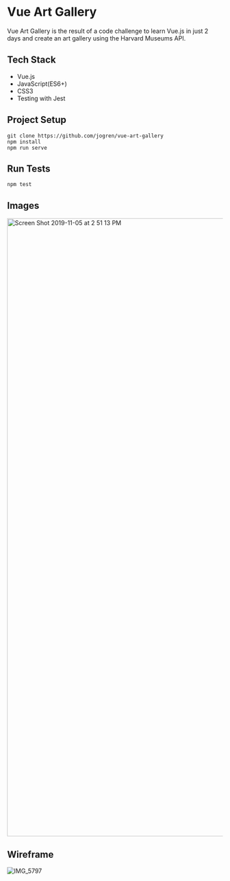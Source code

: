 # Vue Art Gallery

Vue Art Gallery is the result of a code challenge to learn Vue.js in just 2 days and create an art gallery using the Harvard Museums API.

## Tech Stack
- Vue.js
- JavaScript(ES6+)
- CSS3
- Testing with Jest

## Project Setup
```
git clone https://github.com/jogren/vue-art-gallery
npm install
npm run serve
```

## Run Tests
```
npm test
```

## Images

<img width="1440" alt="Screen Shot 2019-11-05 at 2 51 13 PM" src="https://user-images.githubusercontent.com/19739235/68249310-cc2e0700-ffdb-11e9-8e8c-f08857e2b8ae.png">

## Wireframe

![IMG_5797](https://user-images.githubusercontent.com/19739235/68250936-4f9d2780-ffdf-11e9-8e6f-b86bca68a4af.JPG)
